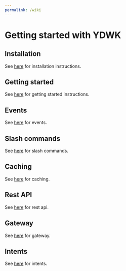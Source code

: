 ```yaml
---
permalink: /wiki
---
```

# Getting started with YDWK

## Installation

See [here](/wiki/getting-started/installation) for installation instructions.

## Getting started

See [here](/wiki/getting-started/getting-started) for getting started instructions.

## Events

See [here](/wiki/events) for events.

## Slash commands

See [here](/wiki/slash-commands) for slash commands.

## Caching

See [here](/wiki/caching) for caching.

## Rest API

See [here](/wiki/rest-api) for rest api.

## Gateway

See [here](/wiki/gateway) for gateway.

## Intents

See [here](/wiki/gateway/intents) for intents.